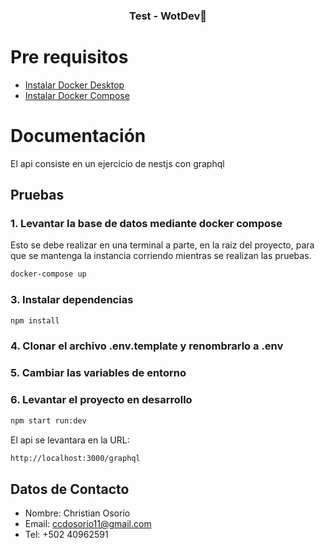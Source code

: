 <h3 align="center">Test - WotDev🚀</h3>

# Pre requisitos

- [Instalar Docker Desktop](https://www.docker.com/get-started/)
- [Instalar Docker Compose](https://docs.docker.com/compose/install/)

# Documentación
El api consiste en un ejercicio de nestjs con graphql

## Pruebas

### 1. Levantar la base de datos mediante docker compose
Esto se debe realizar en una terminal a parte, en la raiz del proyecto, para que se mantenga la instancia corriendo mientras se realizan las pruebas.

```bash
docker-compose up
```

### 3. Instalar dependencias

```bash
npm install
```

### 4. Clonar el archivo **.env.template** y renombrarlo a **.env**

### 5. Cambiar las variables de entorno

### 6. Levantar el proyecto en desarrollo

```bash
npm start run:dev
```

El api se levantara en la URL:

```bash
http://localhost:3000/graphql
```

## Datos de Contacto

- Nombre: Christian Osorio
- Email: ccdosorio11@gmail.com
- Tel: +502 40962591